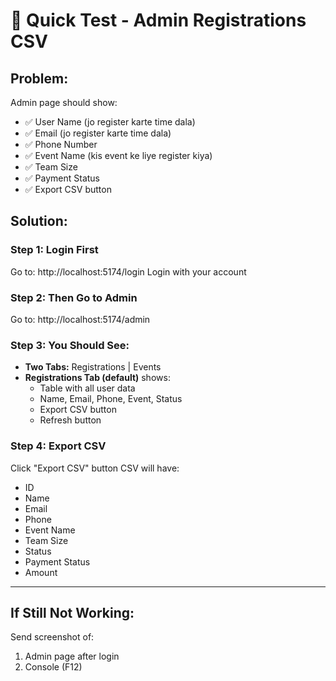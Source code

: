# 🎯 Quick Test - Admin Registrations CSV

## Problem:
Admin page should show:
- ✅ User Name (jo register karte time dala)
- ✅ Email (jo register karte time dala)
- ✅ Phone Number
- ✅ Event Name (kis event ke liye register kiya)
- ✅ Team Size
- ✅ Payment Status
- ✅ Export CSV button

## Solution:

### Step 1: Login First
Go to: http://localhost:5174/login
Login with your account

### Step 2: Then Go to Admin
Go to: http://localhost:5174/admin

### Step 3: You Should See:
- **Two Tabs:** Registrations | Events
- **Registrations Tab (default)** shows:
  - Table with all user data
  - Name, Email, Phone, Event, Status
  - Export CSV button
  - Refresh button

### Step 4: Export CSV
Click "Export CSV" button
CSV will have:
- ID
- Name  
- Email
- Phone
- Event Name
- Team Size
- Status
- Payment Status
- Amount

---

## If Still Not Working:
Send screenshot of:
1. Admin page after login
2. Console (F12)
